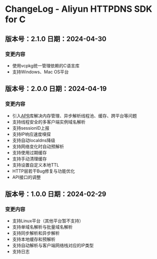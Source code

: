 # ChangeLog - Aliyun HTTPDNS SDK for C

## 版本号：2.1.0 日期：2024-04-30

### 变更内容

- 使用vcpkg统一管理依赖的C语言库
- 支持Windows、Mac OS平台

## 版本号：2.0.0 日期：2024-04-19

### 变更内容

- 引入[APR](https://apr.apache.org/)库解决内存管理、异步解析线程池、缓存、跨平台等问题
- 支持线程安全的多客户端实例域名解析
- 支持sessionID上报
- 支持IP响应速度嗅探
- 支持自动localdns降级
- 支持网络变化时自动预解析
- 支持使用过期缓存
- 支持手动清理缓存
- 支持设置自定义本地TTL
- HTTP层若干Bug修复与功能优化
- API接口的调整

## 版本号：1.0.0 日期：2024-02-29

### 变更内容

- 支持Linux平台（其他平台暂不支持）
- 支持单域名解析与批量域名解析
- 支持同步解析和异步解析
- 支持本地缓存和预解析
- 支持自动解析与客户端网络栈对应的IP类型
- 支持日志




